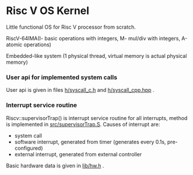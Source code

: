 
# Risc V OS Kernel

Little functional OS for Risc V processor from scratch.

RiscV-64IMA(I- basic operations with integers, M- mul/div with integers, A-atomic operations)

Embedded-like system (1 physical thread, virtual memory is actual physical memory) 
### User api for implemented system calls
User api is given in files [h/syscall_c.h](https://github.com/nikola00nikola/OS-kernel-for-processor-RiscV/blob/main/h/syscall_c.h) and [h/syscall_cpp.hpp](https://github.com/nikola00nikola/OS-kernel-for-processor-RiscV/blob/main/h/syscall_cpp.hpp) .

### Interrupt service routine
Riscv::supervisorTrap() is interrupt service routine for all interrupts, method is implemented in [src/supervisorTrap.S](https://github.com/nikola00nikola/OS-kernel-for-processor-RiscV/blob/main/src/supervisorTrap.S). Causes of interrupt are:
- system call
- software interrupt, generated from timer (generates every 0.1s, pre-configured)
- external interrupt, generated from external controller

Basic hardware data is given in [lib/hw.h](https://github.com/nikola00nikola/OS-kernel-for-processor-RiscV/blob/main/lib/hw.h) .
